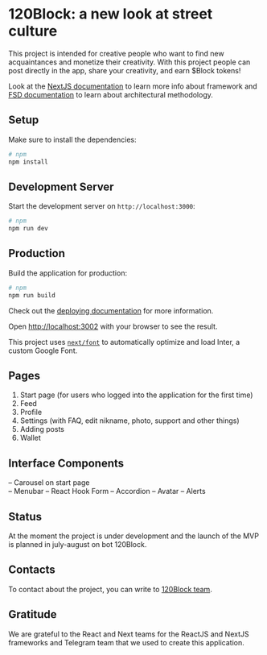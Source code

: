 # 120Block: a new look at street culture

This project is intended for creative people who want to find new acquaintances and monetize their creativity.
With this project people can post directly in the app, share your creativity, and earn $Block tokens!


Look at the [NextJS documentation](https://nextjs.org/docs) to learn more info about framework and [FSD documentation](https://feature-sliced.design/docs) to learn about architectural methodology.

## Setup

Make sure to install the dependencies:

```bash
# npm
npm install
```

## Development Server

Start the development server on `http://localhost:3000`:

```bash
# npm
npm run dev
```

## Production

Build the application for production:

```bash
# npm
npm run build
```


Check out the [deploying documentation](https://nextjs.org/docs/app/building-your-application/deploying) for more information.

Open [http://localhost:3002](http://localhost:3002) with your browser to see the result.


This project uses [`next/font`](https://nextjs.org/docs/basic-features/font-optimization) to automatically optimize and load Inter, a custom Google Font.

## Pages

1. Start page (for users who logged into the application for the first time)
2. Feed
3. Profile
4. Settings (with FAQ, edit nikname, photo, support and other things)
5. Adding posts
6. Wallet


## Interface Components

– Carousel on start page  
– Menubar
– React Hook Form
– Accordion
– Avatar
– Alerts

## Status

At the moment the project is under development and the launch of the MVP is planned in july-august on bot 120Block.

## Contacts

To contact about the project, you can write to [120Block team](https://t.me/block_120en).

## Gratitude

We are grateful to the React and Next teams for the ReactJS and NextJS frameworks and Telegram team that we used to create this application.
